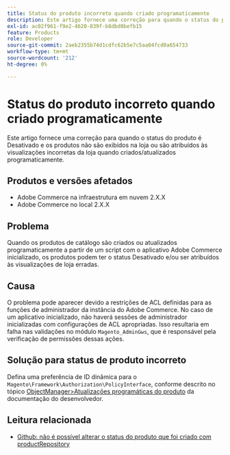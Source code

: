 ```yaml
---
title: Status do produto incorreto quando criado programaticamente
description: Este artigo fornece uma correção para quando o status do produto é Desativado e os produtos não são exibidos na loja ou são atribuídos às visualizações incorretas da loja quando criados/atualizados programaticamente.
exl-id: ac02f961-f9e2-4620-839f-b8dbd0befb15
feature: Products
role: Developer
source-git-commit: 2aeb2355b74d1cdfc62b5e7c5aa04fcd0a654733
workflow-type: tm+mt
source-wordcount: '212'
ht-degree: 0%

---
```


# Status do produto incorreto quando criado programaticamente

Este artigo fornece uma correção para quando o status do produto é Desativado e os produtos não são exibidos na loja ou são atribuídos às visualizações incorretas da loja quando criados/atualizados programaticamente.

## Produtos e versões afetados

* Adobe Commerce na infraestrutura em nuvem 2.X.X
* Adobe Commerce no local 2.X.X

## Problema

Quando os produtos de catálogo são criados ou atualizados programaticamente a partir de um script com o aplicativo Adobe Commerce inicializado, os produtos podem ter o status Desativado e/ou ser atribuídos às visualizações de loja erradas.

## Causa

O problema pode aparecer devido a restrições de ACL definidas para as funções de administrador da instância do Adobe Commerce. No caso de um aplicativo inicializado, não haverá sessões de administrador inicializadas com configurações de ACL apropriadas. Isso resultaria em falha nas validações no módulo `Magento_AdminGws`, que é responsável pela verificação de permissões dessas ações.

## Solução para status de produto incorreto

Defina uma preferência de ID dinâmica para o `Magento\Framework\Authorization\PolicyInterface`, conforme descrito no tópico [ObjectManager>Atualizações programáticas do produto](https://developer.adobe.com/commerce/php/development/components/object-manager/) da documentação do desenvolvedor.

## Leitura relacionada

* [Github: não é possível alterar o status do produto que foi criado com productRepository](https://github.com/magento/magento2/issues/5664)
